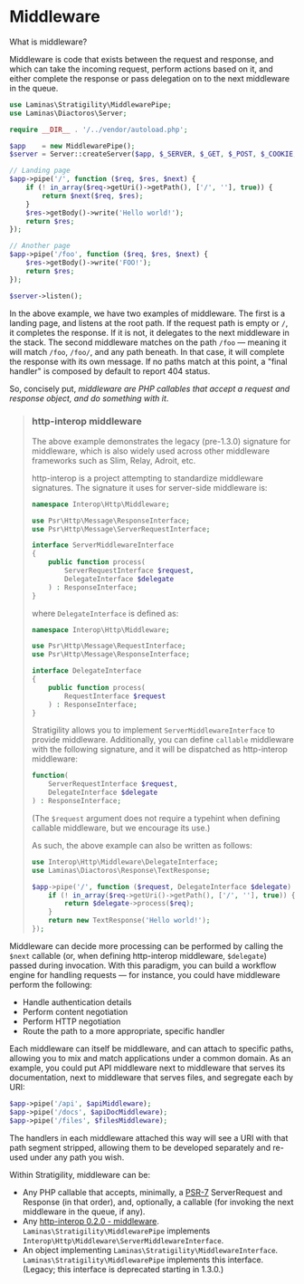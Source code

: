 # Middleware

What is middleware?

Middleware is code that exists between the request and response, and which can
take the incoming request, perform actions based on it, and either complete the
response or pass delegation on to the next middleware in the queue.

```php
use Laminas\Stratigility\MiddlewarePipe;
use Laminas\Diactoros\Server;

require __DIR__ . '/../vendor/autoload.php';

$app    = new MiddlewarePipe();
$server = Server::createServer($app, $_SERVER, $_GET, $_POST, $_COOKIE, $_FILES);

// Landing page
$app->pipe('/', function ($req, $res, $next) {
    if (! in_array($req->getUri()->getPath(), ['/', ''], true)) {
        return $next($req, $res);
    }
    $res->getBody()->write('Hello world!');
    return $res;
});

// Another page
$app->pipe('/foo', function ($req, $res, $next) {
    $res->getBody()->write('FOO!');
    return $res;
});

$server->listen();
```

In the above example, we have two examples of middleware. The first is a
landing page, and listens at the root path. If the request path is empty or
`/`, it completes the response. If it is not, it delegates to the next
middleware in the stack. The second middleware matches on the path `/foo`
&mdash; meaning it will match `/foo`, `/foo/`, and any path beneath. In that
case, it will complete the response with its own message. If no paths match at
this point, a "final handler" is composed by default to report 404 status.

So, concisely put, _middleware are PHP callables that accept a request and
response object, and do something with it_.

> ### http-interop middleware
>
> The above example demonstrates the legacy (pre-1.3.0) signature for
> middleware, which is also widely used across other middleware frameworks
> such as Slim, Relay, Adroit, etc.
>
> http-interop is a project attempting to standardize middleware signatures.
> The signature it uses for server-side middleware is:
>
> ```php
> namespace Interop\Http\Middleware;
>
> use Psr\Http\Message\ResponseInterface;
> use Psr\Http\Message\ServerRequestInterface;
>
> interface ServerMiddlewareInterface
> {
>     public function process(
>         ServerRequestInterface $request,
>         DelegateInterface $delegate
>     ) : ResponseInterface;
> }
> ```
>
> where `DelegateInterface` is defined as:
>
> ```php
> namespace Interop\Http\Middleware;
>
> use Psr\Http\Message\RequestInterface;
> use Psr\Http\Message\ResponseInterface;
>
> interface DelegateInterface
> {
>     public function process(
>         RequestInterface $request
>     ) : ResponseInterface;
> }
> ```
>
> Stratigility allows you to implement `ServerMiddlewareInterface` to provide
> middleware.  Additionally, you can define `callable` middleware with the
> following signature, and it will be dispatched as http-interop middleware:
>
> ```php
> function(
>     ServerRequestInterface $request,
>     DelegateInterface $delegate
> ) : ResponseInterface;
> ```
>
> (The `$request` argument does not require a typehint when defining callable
> middleware, but we encourage its use.)
>
> As such, the above example can also be written as follows:
>
> ```php
> use Interop\Http\Middleware\DelegateInterface;
> use Laminas\Diactoros\Response\TextResponse;
>
> $app->pipe('/', function ($request, DelegateInterface $delegate) {
>     if (! in_array($req->getUri()->getPath(), ['/', ''], true)) {
>         return $delegate->process($req);
>     }
>     return new TextResponse('Hello world!');
> });
> ```

Middleware can decide more processing can be performed by calling the `$next`
callable (or, when defining http-interop middleware, `$delegate`) passed during
invocation. With this paradigm, you can build a workflow engine for handling
requests &mdash; for instance, you could have middleware perform the following:

- Handle authentication details
- Perform content negotiation
- Perform HTTP negotiation
- Route the path to a more appropriate, specific handler

Each middleware can itself be middleware, and can attach to specific paths,
allowing you to mix and match applications under a common domain. As an
example, you could put API middleware next to middleware that serves its
documentation, next to middleware that serves files, and segregate each by URI:

```php
$app->pipe('/api', $apiMiddleware);
$app->pipe('/docs', $apiDocMiddleware);
$app->pipe('/files', $filesMiddleware);
```

The handlers in each middleware attached this way will see a URI with that path
segment stripped, allowing them to be developed separately and re-used under
any path you wish.

Within Stratigility, middleware can be:

- Any PHP callable that accepts, minimally, a
  [PSR-7](https://github.com/php-fig/fig-standards/blob/master/accepted/PSR-7-http-message.md)
  ServerRequest and Response (in that order), and, optionally, a callable (for
  invoking the next middleware in the queue, if any).
- Any [http-interop 0.2.0 - middleware](https://github.com/http-interop/http-middleware/tree/ff545c87e97bf4d88f0cb7eb3e89f99aaa53d7a9).
  `Laminas\Stratigility\MiddlewarePipe` implements
  `Interop\Http\Middleware\ServerMiddlewareInterface`.
- An object implementing `Laminas\Stratigility\MiddlewareInterface`.
  `Laminas\Stratigility\MiddlewarePipe` implements this interface.
  (Legacy; this interface is deprecated starting in 1.3.0.)
